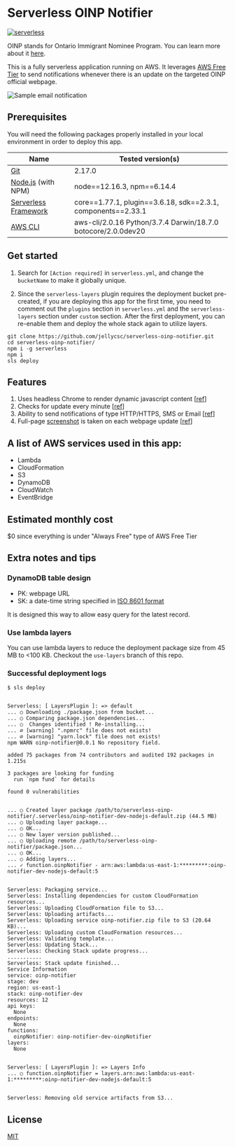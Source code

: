# Serverless OINP Notifier

[![serverless](http://public.serverless.com/badges/v3.svg)](http://www.serverless.com)

OINP stands for Ontario Immigrant Nominee Program. You can learn more about it [here](https://www.ontario.ca/page/ontario-immigrant-nominee-program-oinp).

This is a fully serverless application running on AWS. It leverages [AWS Free Tier](https://aws.amazon.com/free/) to send notifications whenever there is an update on the targeted OINP official webpage.

![Sample email notification](https://user-images.githubusercontent.com/25379724/90197012-6c029780-dd9b-11ea-8b93-d5b8aae16f9e.png)

## Prerequisites

You will need the following packages properly installed in your local environment in order  to deploy this app.

| Name | Tested version(s) |
| --- | --- |
| [Git](https://git-scm.com/) | 2.17.0 |
| [Node.js](https://nodejs.org/) (with NPM) | node==12.16.3, npm==6.14.4 |
| [Serverless Framework](https://www.serverless.com/) | core==1.77.1, plugin==3.6.18, sdk==2.3.1, components==2.33.1 |
| [AWS CLI](https://aws.amazon.com/cli/) | aws-cli/2.0.16 Python/3.7.4 Darwin/18.7.0 botocore/2.0.0dev20 |

## Get started

1. Search for `[Action required]` in `serverless.yml`, and change the `bucketName` to make it globally unique.

2. Since the `serverless-layers` plugin requires the deployment bucket pre-created, if you are deploying this app for the first time, you need to comment out the `plugins` section in `serverless.yml` and the `serverless-layers` section under `custom` section. After the first deployment, you can re-enable them and deploy the whole stack again to utilize layers.

```
git clone https://github.com/jellycsc/serverless-oinp-notifier.git
cd serverless-oinp-notifier/
npm i -g serverless
npm i
sls deploy
```

## Features

1. Uses headless Chrome to render dynamic javascript content [[ref](https://github.com/jellycsc/serverless-oinp-notifier/blob/master/index.js#L37-L43)]
2. Checks for update every minute [[ref](https://github.com/jellycsc/serverless-oinp-notifier/blob/master/serverless.yml#L47-L50)]
3. Ability to send notifications of type HTTP/HTTPS, SMS or Email [[ref](https://github.com/jellycsc/serverless-oinp-notifier/blob/master/serverless.yml#L95-L101)]
4. Full-page [screenshot](https://user-images.githubusercontent.com/25379724/90196790-c64f2880-dd9a-11ea-96e0-b5fbf7cdf89c.png) is taken on each webpage update [[ref](https://github.com/jellycsc/serverless-oinp-notifier/blob/master/index.js#L68-L69)]

## A list of AWS services used in this app:

- Lambda
- CloudFormation
- S3
- DynamoDB
- CloudWatch
- EventBridge

## Estimated monthly cost

\$0 since everything is under "Always Free" type of AWS Free Tier

## Extra notes and tips

### DynamoDB table design

- PK: webpage URL
- SK: a date-time string specified in [ISO 8601 format](https://en.wikipedia.org/wiki/ISO_8601)

It is designed this way to allow easy query for the latest record.

### Use lambda layers

You can use lambda layers to reduce the deployment package size from 45 MB to <100 KB. Checkout the `use-layers` branch of this repo.

### Successful deployment logs

```
$ sls deploy


Serverless: [ LayersPlugin ]: => default
... ○ Downloading ./package.json from bucket...
... ○ Comparing package.json dependencies...
... ○  Changes identified ! Re-installing...
... ∅ [warning] ".npmrc" file does not exists!
... ∅ [warning] "yarn.lock" file does not exists!
npm WARN oinp-notifier@0.0.1 No repository field.

added 75 packages from 74 contributors and audited 192 packages in 1.215s

3 packages are looking for funding
  run `npm fund` for details

found 0 vulnerabilities


... ○ Created layer package /path/to/serverless-oinp-notifier/.serverless/oinp-notifier-dev-nodejs-default.zip (44.5 MB)
... ○ Uploading layer package...
... ○ OK...
... ○ New layer version published...
... ○ Uploading remote /path/to/serverless-oinp-notifier/package.json...
... ○ OK...
... ○ Adding layers...
... ✓ function.oinpNotifier - arn:aws:lambda:us-east-1:*********:oinp-notifier-dev-nodejs-default:5


Serverless: Packaging service...
Serverless: Installing dependencies for custom CloudFormation resources...
Serverless: Uploading CloudFormation file to S3...
Serverless: Uploading artifacts...
Serverless: Uploading service oinp-notifier.zip file to S3 (20.64 KB)...
Serverless: Uploading custom CloudFormation resources...
Serverless: Validating template...
Serverless: Updating Stack...
Serverless: Checking Stack update progress...
...........
Serverless: Stack update finished...
Service Information
service: oinp-notifier
stage: dev
region: us-east-1
stack: oinp-notifier-dev
resources: 12
api keys:
  None
endpoints:
  None
functions:
  oinpNotifier: oinp-notifier-dev-oinpNotifier
layers:
  None


Serverless: [ LayersPlugin ]: => Layers Info
... ○ function.oinpNotifier = layers.arn:aws:lambda:us-east-1:*********:oinp-notifier-dev-nodejs-default:5


Serverless: Removing old service artifacts from S3...
```

## License

[MIT](LICENSE)
